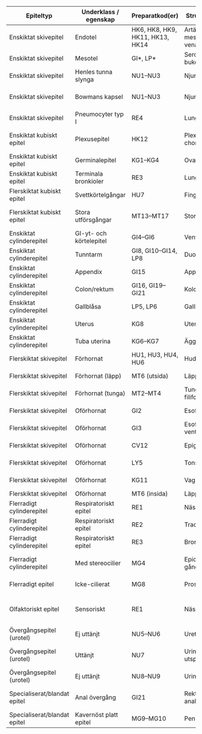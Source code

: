 
| Epiteltyp                    | Underklass / egenskap   | Preparatkod(er)                 | Struktur / Organ                              | Lokalisation i vävnaden | Kännetecken / Kommentar                                | Huvudfunktion                    |
| ---------------------------- | ----------------------- | ------------------------------- | --------------------------------------------- | ----------------------- | ------------------------------------------------------ | -------------------------------- |
| Enskiktat skivepitel         | Endotel                 | HK6, HK8, HK9, HK11, HK13, HK14 | Artär, ven, aorta, mesenterialkärl, vena cava | Kärl-lumen              | Tunnt, platt lager av endotelceller                    | Diffusion, transportbarriär      |
| Enskiktat skivepitel         | Mesotel                 | GI*, LP*                        | Serosa i bukorgan                             | Peritoneum              | Tunnt platt ytepitel på serosa                         | Friktionsminskning               |
| Enskiktat skivepitel         | Henles tunna slynga     | NU1–NU3                         | Njure                                         | Tunna slyngan           | Mycket platt epitel i nefronet                         | Passiv diffusion                 |
| Enskiktat skivepitel         | Bowmans kapsel          | NU1–NU3                         | Njure                                         | Lamina parietalis       | Enskiktat platt epitel i glomeruluskapseln             | Filtrationsbarriär               |
| Enskiktat skivepitel         | Pneumocyter typ I       | RE4                             | Lunga                                         | Alveoler                | Platt epitel för gasutbyte                             | Gasutbyte (O₂/CO₂)               |
| Enskiktat kubiskt epitel     | Plexusepitel            | HK12                            | Plexus choroideus                             | Hjärnventrikel          | Kubiska celler med centrala kärnor                     | Sekretion av cerebrospinalvätska |
| Enskiktat kubiskt epitel     | Germinalepitel          | KG1–KG4                         | Ovarium                                       | Yta                     | Enkelt kubiskt ytepitel                                | Skydd, reparation                |
| Enskiktat kubiskt epitel     | Terminala bronkioler    | RE3                             | Lunga                                         | Små bronkioler          | Cilierat kubiskt epitel                                | Sekretion, partikeltransport     |
| Flerskiktat kubiskt epitel   | Svettkörtelgångar       | HU7                             | Fingerblomma                                  | Hud                     | Två cellager i svettgångar                             | Sekretion, kanaltransport        |
| Flerskiktat kubiskt epitel   | Stora utförsgångar      | MT13–MT17                       | Stora spottkörtlar                            | Gångar                  | 2–3 lager kubiska celler i gångsystem                  | Sekretion, kanaltransport        |
| Enskiktat cylinderepitel     | GI-yt- och körtelepitel | GI4–GI6                         | Ventrikel                                     | Mukosa                  | Cylindriskt ytepitel och körtlar                       | Sekretion av slem och HCl        |
| Enskiktat cylinderepitel     | Tunntarm                | GI8, GI10–GI14, LP8             | Duodenum–Ileum                                | Villi och kryptor       | Enterocyter och bägarceller                            | Absorption, slemsekretion        |
| Enskiktat cylinderepitel     | Appendix                | GI15                            | Appendix                                      | Mukosa                  | Enskiktat cylindriskt epitel                           | Slemproduktion                   |
| Enskiktat cylinderepitel     | Colon/rektum            | GI16, GI19–GI21                 | Kolon–anus                                    | Mukosa                  | Bägarcellsrikt epitel                                  | Absorption, slemsekretion        |
| Enskiktat cylinderepitel     | Gallblåsa               | LP5, LP6                        | Gallblåsa                                     | Mukosa                  | Mikrovilli, kraftigt veckad yta                        | Koncentrering av galla           |
| Enskiktat cylinderepitel     | Uterus                  | KG8                             | Uterus                                        | Endometrium             | Enskiktat cylindriskt epitel                           | Sekretion, hormonrespons         |
| Enskiktat cylinderepitel     | Tuba uterina            | KG6–KG7                         | Äggledare                                     | Mukosa                  | Cilierat enskiktat cylinderepitel                      | Transport av äggceller           |
| Flerskiktat skivepitel       | Förhornat               | HU1, HU3, HU4, HU6              | Hud                                           | Epidermis               | Keratiniserat med stratum corneum                      | Mekaniskt skydd, barriär         |
| Flerskiktat skivepitel       | Förhornat (läpp)        | MT6 (utsida)                    | Läpp                                          | Huddel                  | Förhornat plattepitel                                  | Skydd, barriär                   |
| Flerskiktat skivepitel       | Förhornat (tunga)       | MT2–MT4                         | Tunga (papilla filiformis)                    | Ytan                    | Förhornade toppar                                      | Mekaniskt skydd                  |
| Flerskiktat skivepitel       | Oförhornat              | GI2                             | Esofagus                                      | Mukosa                  | Tjockt oförhornat plattepitel                          | Skydd mot nötning                |
| Flerskiktat skivepitel       | Oförhornat              | GI3                             | Esofagus–ventrikelövergång                    | Z-linjen                | Övergång mot cylindriskt epitel                        | Skydd vid sväljning              |
| Flerskiktat skivepitel       | Oförhornat              | CV12                            | Epiglottis                                    | Ena sidan               | Skivepitel mot lumen                                   | Skydd mot mekanisk påverkan      |
| Flerskiktat skivepitel       | Oförhornat              | LY5                             | Tonsilla palatina                             | Yta och kryptor         | Infiltrerad av lymfocyter                              | Skydd, immunkontakt              |
| Flerskiktat skivepitel       | Oförhornat              | KG11                            | Vagina                                        | Mukosa                  | Glykogenrikt, oförhornat                               | Skydd, pH-stabilitet             |
| Flerskiktat skivepitel       | Oförhornat              | MT6 (insida)                    | Läpp                                          | Munslemhinna            | Oförhornat epitel                                      | Skydd, fuktbarriär               |
| Flerradigt cylinderepitel    | Respiratoriskt epitel   | RE1                             | Nässlemhinna                                  | Näshåla                 | Cilier, bägarceller, körtlar                           | Luftfiltrering, fuktning         |
| Flerradigt cylinderepitel    | Respiratoriskt epitel   | RE2                             | Trachea                                       | Luftstrupens mucosa     | Cilier, bägarceller, blandade körtlar                  | Transport av slem, skydd         |
| Flerradigt cylinderepitel    | Respiratoriskt epitel   | RE3                             | Bronker                                       | Bronkvägg               | Lägre distalt, mindre brosk                            | Transport, sekretion             |
| Flerradigt cylinderepitel    | Med stereocilier        | MG4                             | Epididymis / gångsystem                       | Lumen                   | Långa stereocilier                                     | Absorption, mognad av spermier   |
| Flerradigt epitel            | Icke-cilierat           | MG8                             | Prostata                                      | Körtelgångar            | Oregelbundet flerradigt epitel                         | Sekretion                        |
| Olfaktoriskt epitel          | Sensoriskt              | RE1                             | Näshålans tak                                 | Övre näshåla            | Luktneuroner, stödje- och basalceller, Bowmans körtlar | Luktuppfattning                  |
| Övergångsepitel (urotel)     | Ej uttänjt              | NU5–NU6                         | Ureter                                        | Mukosa                  | 5–6 cellager, paraplyceller                            | Töjbar barriär                   |
| Övergångsepitel (urotel)     | Uttänjt                 | NU7                             | Urinblåsa, utspänd                            | Mukosa                  | 2–3 cellager, platta paraplyceller                     | Töjbar barriär                   |
| Övergångsepitel (urotel)     | Ej uttänjt              | NU8–NU9                         | Urinblåsa, tömd                               | Mukosa                  | Fler lager, runda paraplyceller                        | Töjbar barriär                   |
| Specialiserat/blandat epitel | Anal övergång           | GI21                            | Rektum–analkanal                              | Mukosa                  | Övergång från cylindriskt till skivepitel              | Skydd, sekretion                 |
| Specialiserat/blandat epitel | Kavernöst platt epitel  | MG9–MG10                        | Penis (corpora)                               | Kavernas vägg           | Enskiktat platt epitel                                 | Friktionsreduktion, blodflöde    |